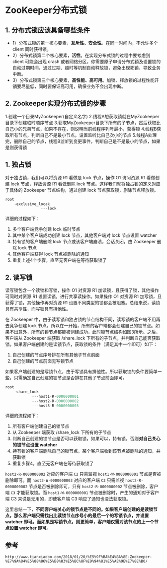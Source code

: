 # ZooKeeper分布式锁

##    1. 分布式锁应该具备哪些条件

* 1）分布式锁的第一核心要素，**互斥性、安全性**。在同一时间内，不允许多个 client 同时获得锁。
* 2）分布式锁第二个核心要素，**活性**。在实现分布式锁的过程中要考虑到 client 可能会出现 crash 或者网络分区，你需要原子申请分布式锁及设置锁的自动过期时间，通过过期、超时等机制自动释放锁，避免出现死锁，导致业务中断。
* 3）分布式锁第三个核心要素，**高性能、高可用**。加锁、释放锁的过程性能开销要尽量低，同时要保证高可用，确保业务不会出现中断。





## 2. Zookeeper实现分布式锁的步骤

1.创建一个目录MyZookeeper(自定义名字)
2.线程A想获取锁就在MyZookeeper目录下创建临时顺序节点
3.获取MyZookeepcr目录下所有的子节点，然后获取比自己小的兄弟节点，如果不存在，则说明当前线程序列号最小，获得锁
4.线程B获取所有节点，判断自己不是最小节点，设置监听比自己次小的节点
5.线程A处理完，删除自己的节点，线程B监听到变更事件，判断自己是不是最小的节点，如果是则获得锁

## 1. 独占锁

对于独占锁，我们可以将资源 R1 看做是 lock 节点，操作 O1 访问资源 R1 看做创建 lock 节点，释放资源 R1 看做删除 lock 节点。这样我们就将独占锁的定义对应于具体的 Zookeeper 节点结构，通过创建 lock 节点获取锁，删除节点释放锁。

```java
root 
	-exclusive_locak
				---lock
```

详细的过程如下： 

1. 多个客户端竞争创建 lock 临时节点
2. 其中某个客户端成功创建 lock 节点，其他客户端对 lock 节点设置 watcher
3. 持有锁的客户端删除 lock 节点或该客户端崩溃，会话关闭，由 Zookeeper 删除 lock 节点
4. 其他客户端获得 lock 节点被删除的通知
5. 重复上述4个步骤，直至无客户端在等待获取锁了

## 2. 读写锁

读写锁包含一个读锁和写锁，操作 O1 对资源 R1 加读锁，且获得了锁，其他操作可同时对资源 R1 设置读锁，进行共享读操作。如果操作 O1 对资源 R1 加写锁，且获得了锁，其他操作再对资源 R1 设置不同类型的锁都会被阻塞。总结来说，读锁具有共享性，而写锁具有排他性。 

在 Zookeeper 中，由于读写锁和独占锁的节点结构不同，读写锁的客户端不用再去竞争创建 lock 节点。所以在一开始，所有的客户端都会创建自己的锁节点。如果不出意外，所有的锁节点都能被创建成功，此时锁节点结构如图3所示。之后，客户端从 Zookeeper 端获取 /share_lock 下所有的子节点，并判断自己能否获取锁。如果客户端创建的是读锁节点，获取锁的条件（满足其中一个即可）如下：

1. 自己创建的节点序号排在所有其他子节点前面
2. 自己创建的节点前面无写锁节点

如果客户端创建的是写锁节点，由于写锁具有排他性。所以获取锁的条件要简单一些，只需确定自己创建的锁节点是否排在其他子节点前面即可。

```java
root 
	-share_lock
			---host1-R-0000000001
			---host2-R-0000000002
    		---host3-R-0000000003
```

详细的流程如下：

1. 所有客户端创建自己的锁节点
2. 从 Zookeeper 端获取 /share_lock 下所有的子节点
3. 判断自己创建的锁节点是否可以获取锁，如果可以，持有锁。否则**对自己关心的锁节点设置 watcher**
4. 持有锁的客户端删除自己的锁节点，某个客户端收到该节点被删除的通知，并获取锁
5. 重复步骤4，直至无客户端在等待获取锁了

`host2-R-0000000002` 对应的客户端 `C2` 只需监视 `host1-W-0000000001` 节点是否被删除即可。而 `host3-W-0000000003` 对应的客户端 `C3` 只需监视 `host2-R-0000000002` 节点是否被删除即可，只有 `host2-R-0000000002` 节点被删除，客户端 `C3` 才能获取锁。而 `host1-W-0000000001` 节点被删除时，产生的通知对于客户端 C3 来说是无用的，即使客户端 C3 响应了通知也没法获取锁。

这里总结一下，**不同客户端关心的锁节点是不同的。如果客户端创建的是读锁节点，那么客户端只需找出比读锁节点序号小的最后一个的写锁节点，并设置 watcher 即可。而如果是写锁节点，则更简单，客户端仅需对该节点的上一个节点设置 watcher 即可**。

## 参考

`http://www.tianxiaobo.com/2018/01/20/%E5%9F%BA%E4%BA%8E-Zookeeper-%E7%9A%84%E5%88%86%E5%B8%83%E5%BC%8F%E9%94%81%E5%AE%9E%E7%8E%B0/`